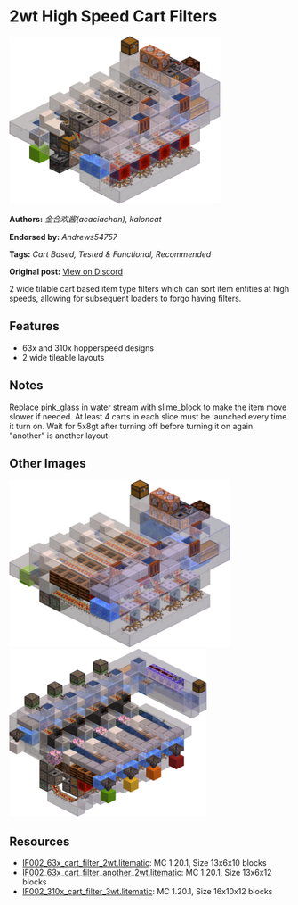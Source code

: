 # 2wt High Speed Cart Filters
<img alt="63.png" src="images/63.png?raw=1" height="300px">

**Authors:** *金合欢酱(acaciachan), kaloncat*

**Endorsed by:** *Andrews54757*

**Tags:** *Cart Based, Tested & Functional, Recommended*

**Original post:** [View on Discord](https://discord.com/channels/1375556143186837695/1388317640162021450)

2 wide tilable cart based item type filters which can sort item entities at high speeds, allowing for subsequent loaders to forgo having filters.
## Features
- 63x and 310x hopperspeed designs
- 2 wide tileable layouts
## Notes
Replace pink_glass in water stream with slime_block to make the item move slower if needed. At least 4 carts in each slice must be launched every time it turn on. Wait for 5x8gt after turning off before turning it on again.  "another" is another layout.

## Other Images
<img src="images/63a.png?raw=1" height="300px">

<img src="images/310.png?raw=1" height="300px">

## Resources
- [IF002_63x_cart_filter_2wt.litematic](attachments/IF002_63x_cart_filter_2wt.litematic): MC 1.20.1, Size 13x6x10 blocks
- [IF002_63x_cart_filter_another_2wt.litematic](attachments/IF002_63x_cart_filter_another_2wt.litematic): MC 1.20.1, Size 13x6x12 blocks
- [IF002_310x_cart_filter_3wt.litematic](attachments/IF002_310x_cart_filter_3wt.litematic): MC 1.20.1, Size 16x10x12 blocks
